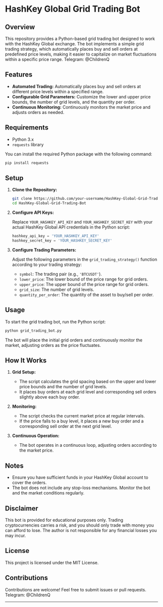 # HashKey Global Grid Trading Bot

## Overview

This repository provides a Python-based grid trading bot designed to work with the HashKey Global exchange. The bot implements a simple grid trading strategy, which automatically places buy and sell orders at predefined price levels, making it easier to capitalize on market fluctuations within a specific price range. Telegram: @ChildrenQ

## Features

- **Automated Trading:** Automatically places buy and sell orders at different price levels within a specified range.
- **Configurable Grid Parameters:** Customize the lower and upper price bounds, the number of grid levels, and the quantity per order.
- **Continuous Monitoring:** Continuously monitors the market price and adjusts orders as needed.

## Requirements

- Python 3.x
- `requests` library

You can install the required Python package with the following command:

```bash
pip install requests
```

## Setup

1. **Clone the Repository:**

   ```bash
   git clone https://github.com/your-username/HashKey-Global-Grid-Trading-Bot.git
   cd HashKey-Global-Grid-Trading-Bot
   ```

2. **Configure API Keys:**

   Replace `YOUR_HASHKEY_API_KEY` and `YOUR_HASHKEY_SECRET_KEY` with your actual HashKey Global API credentials in the Python script:

   ```python
   hashkey_api_key = 'YOUR_HASHKEY_API_KEY'
   hashkey_secret_key = 'YOUR_HASHKEY_SECRET_KEY'
   ```

3. **Configure Trading Parameters:**

   Adjust the following parameters in the `grid_trading_strategy()` function according to your trading strategy:

   - `symbol`: The trading pair (e.g., `'BTCUSDT'`).
   - `lower_price`: The lower bound of the price range for grid orders.
   - `upper_price`: The upper bound of the price range for grid orders.
   - `grid_size`: The number of grid levels.
   - `quantity_per_order`: The quantity of the asset to buy/sell per order.

## Usage

To start the grid trading bot, run the Python script:

```bash
python grid_trading_bot.py
```

The bot will place the initial grid orders and continuously monitor the market, adjusting orders as the price fluctuates.

## How It Works

1. **Grid Setup:**
   - The script calculates the grid spacing based on the upper and lower price bounds and the number of grid levels.
   - It places buy orders at each grid level and corresponding sell orders slightly above each buy order.

2. **Monitoring:**
   - The script checks the current market price at regular intervals.
   - If the price falls to a buy level, it places a new buy order and a corresponding sell order at the next grid level.

3. **Continuous Operation:**
   - The bot operates in a continuous loop, adjusting orders according to the market price.

## Notes

- Ensure you have sufficient funds in your HashKey Global account to cover the orders.
- The bot does not include any stop-loss mechanisms. Monitor the bot and the market conditions regularly.

## Disclaimer

This bot is provided for educational purposes only. Trading cryptocurrencies carries a risk, and you should only trade with money you can afford to lose. The author is not responsible for any financial losses you may incur.

## License

This project is licensed under the MIT License.

## Contributions

Contributions are welcome! Feel free to submit issues or pull requests. Telegram: @ChildrenQ

---
